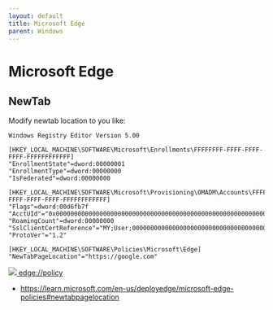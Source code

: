 ```yaml
---
layout: default
title: Microsoft Edge
parent: Windows
---
```


# Microsoft Edge

## NewTab

Modify newtab location to you like:

```
Windows Registry Editor Version 5.00

[HKEY_LOCAL_MACHINE\SOFTWARE\Microsoft\Enrollments\FFFFFFFF-FFFF-FFFF-FFFF-FFFFFFFFFFFF] 
"EnrollmentState"=dword:00000001 
"EnrollmentType"=dword:00000000 
"IsFederated"=dword:00000000

[HKEY_LOCAL_MACHINE\SOFTWARE\Microsoft\Provisioning\OMADM\Accounts\FFFFFFFF-FFFF-FFFF-FFFF-FFFFFFFFFFFF]
"Flags"=dword:00d6fb7f
"AcctUId"="0x000000000000000000000000000000000000000000000000000000000000000000000000"
"RoamingCount"=dword:00000000
"SslClientCertReference"="MY;User;0000000000000000000000000000000000000000"
"ProtoVer"="1.2"

[HKEY_LOCAL_MACHINE\SOFTWARE\Policies\Microsoft\Edge]
"NewTabPageLocation"="https://google.com"
```

<a href="edge://policy" >
<img src="https://assets.den.dev/images/postmedia/edge-blank-new-tab/edge-updated-new-tab.png" />
edge://policy
</a>

+ <https://learn.microsoft.com/en-us/deployedge/microsoft-edge-policies#newtabpagelocation>